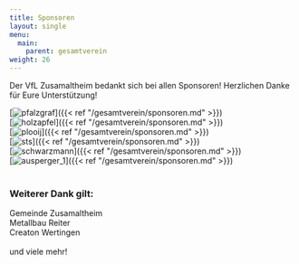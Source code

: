 ```yaml
---
title: Sponsoren
layout: single
menu:
  main:
    parent: gesamtverein
weight: 26
---
```


Der VfL Zusamaltheim bedankt sich bei allen Sponsoren! Herzlichen Danke für Eure Unterstützung!

[![pfalzgraf](/images/Sponsoren/pfalzgraf_3.jpg)]({{< ref "/gesamtverein/sponsoren.md" >}})<br>
[![holzapfel](/images/Sponsoren/holzapfel_3.jpg)]({{< ref "/gesamtverein/sponsoren.md" >}})<br>
[![plooij](/images/Sponsoren/Plooij_3.jpg)]({{< ref "/gesamtverein/sponsoren.md" >}})<br>
[![sts](/images/Sponsoren/sts_3.jpg)]({{< ref "/gesamtverein/sponsoren.md" >}})<br>
[![schwarzmann](/images/Sponsoren/Schwarzmann_3.jpg)]({{< ref "/gesamtverein/sponsoren.md" >}})<br>
[![ausperger_1](/images/Sponsoren/ausperger_3.jpg)]({{< ref "/gesamtverein/sponsoren.md" >}})<br>
<br>
### Weiterer Dank gilt:<br>
Gemeinde Zusamaltheim<br>
Metallbau Reiter<br>
Creaton Wertingen<br>
<br>
und viele mehr!